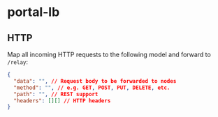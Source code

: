 # portal-lb

## HTTP

Map all incoming HTTP requests to the following model and forward to `/relay`:

```json
{
  "data": "", // Request body to be forwarded to nodes
  "method": "", // e.g. GET, POST, PUT, DELETE, etc.
  "path": "", // REST support
  "headers": [][] // HTTP headers
}
```